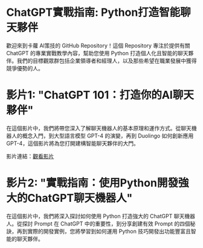 # ChatGPT實戰指南: Python打造智能聊天夥伴

歡迎來到卡蘿 AI策技的 GitHub Repository！這個 Repository 專注於提供有關 ChatGPT 的專業實戰教學內容，幫助您使用 Python 打造個人化且智能的聊天夥伴。我們的目標觀眾群包括企業領導者和經理人，以及那些希望在職業發展中獲得競爭優勢的人。

# 影片1: "ChatGPT 101：打造你的AI聊天夥伴"
在這個影片中，我們將帶您深入了解聊天機器人的基本原理和運作方式。從聊天機器人的概念入門，到大型語言模型 GPT-4 的演變，再到 Duolingo 如何創新應用 GPT-4，這個影片將為您打開建構智能聊天夥伴的大門。

影片連結：[觀看影片](https://www.youtube.com/channel/UCvUSl4u683zlg_DeA0Atqjw)

# 影片2: "實戰指南：使用Python開發強大的ChatGPT聊天機器人"
在這個影片中，我們將深入探討如何使用 Python 打造強大的 ChatGPT 聊天機器人。從探討 Prompt 在 ChatGPT 中的重要性，到分享創建有效 Prompt 的四個秘訣，再到實際的開發實例，您將學習到如何運用 Python 技巧開發出功能豐富且智能的聊天夥伴。
